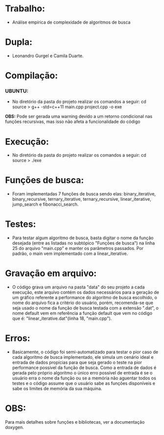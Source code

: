 # Trabalho: 

- Análise empírica de complexidade de algoritmos de busca

# Dupla:
    
- Leonandro Gurgel e Camila Duarte.

# Compilação:
      
### UBUNTU:

- No diretório da pasta do projeto realizar os comandos a seguir: cd source > g++ -std=c++11 main.cpp project.cpp -o exe  

**OBS:** Pode ser gerada uma warning devido a um retorno condicional nas funções recursivas, mas isso não afeta a funcionalidade do código

# Execução:

- No diretório da pasta do projeto realizar os comandos a seguir: cd source > ./exe
    
# Funções de busca:
	
- Foram implementadas 7 funções de busca sendo elas: binary_iterative, binary_recursive, ternary_iterative, ternary_recursive, linear_iterative, jump_search e fibonacci_search.
    
# Testes:
	
- Para testar algum algoritmo de busca, basta digitar o nome da função desejada (entre as listadas no subtópico "Funções de busca") na linha 25 do arquivo "main.cpp" e manter os parâmetros passados. Por padrão, o main vem implementado com a linear_iterative.         

    
# Gravação em arquivo:
       
- O código grava um arquivo na pasta "data" do seu projeto a cada execução, este arquivo contém os dados necessários para a geração de um gráfico referente a performance do algoritmo de busca escolhido, o nome do arquivo fica a critério do usuário, porém, recomenda-se que seja usado o nome da função de busca testada com a extensão ".dat", o nome default vem em referência a função default que vem no código que é: "linear_iterative.dat"(linha 18, "main.cpp").

# Erros:
    
- Basicamente, o código foi semi-automatizado para testar o pior caso de cada algoritmo de busca implementado, ele simula um cenário ideal e entrada de dados propícias para que seja gerado o teste na pior performance possível da função de busca. Como a entrada de dados é gerada pelo próprio algoritmo o único erro possível de entrada é se o usuário erra o nome da função ou se a memória não aguentar todos os testes e o código assume que o usuário sabe as funções disponíveis e sabe os limites de memória da sua máquina.  

# OBS:
Para mais detalhes sobre funções e bibliotecas, ver a documentação doxygen.
